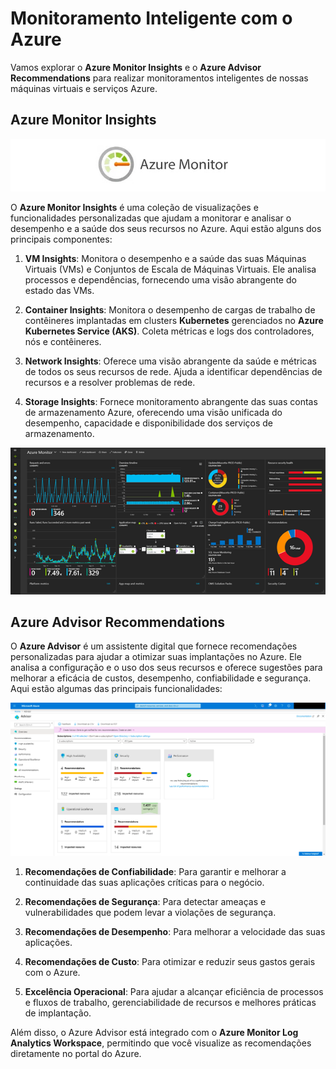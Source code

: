 # Monitoramento Inteligente com o Azure

Vamos explorar o **Azure Monitor Insights** e o **Azure Advisor Recommendations** para realizar monitoramentos inteligentes de nossas máquinas virtuais e serviços Azure.

## Azure Monitor Insights

![azure-monitor](https://github.com/devcaiada/az-900-certification/blob/main/assets/azure-monitor.jpg?raw=true)

O **Azure Monitor Insights** é uma coleção de visualizações e funcionalidades personalizadas que ajudam a monitorar e analisar o desempenho e a saúde dos seus recursos no Azure. Aqui estão alguns dos principais componentes:

1.  **VM Insights**: Monitora o desempenho e a saúde das suas Máquinas Virtuais (VMs) e Conjuntos de Escala de Máquinas Virtuais. Ele analisa processos e dependências, fornecendo uma visão abrangente do estado das VMs.

2.  **Container Insights**: Monitora o desempenho de cargas de trabalho de contêineres implantadas em clusters **Kubernetes** gerenciados no **Azure Kubernetes Service (AKS)**. Coleta métricas e logs dos controladores, nós e contêineres.

3.  **Network Insights**: Oferece uma visão abrangente da saúde e métricas de todos os seus recursos de rede. Ajuda a identificar dependências de recursos e a resolver problemas de rede.

4.  **Storage Insights**: Fornece monitoramento abrangente das suas contas de armazenamento Azure, oferecendo uma visão unificada do desempenho, capacidade e disponibilidade dos serviços de armazenamento.

![monitor-dashboard](https://github.com/devcaiada/az-900-certification/blob/main/assets/azure-monitoring-dashboard.png?raw=true)

## Azure Advisor Recommendations

O **Azure Advisor** é um assistente digital que fornece recomendações personalizadas para ajudar a otimizar suas implantações no Azure. Ele analisa a configuração e o uso dos seus recursos e oferece sugestões para melhorar a eficácia de custos, desempenho, confiabilidade e segurança. Aqui estão algumas das principais funcionalidades:

![azure-advisor](https://github.com/devcaiada/az-900-certification/blob/main/assets/azure-advisor.png?raw=true)

1.  **Recomendações de Confiabilidade**: Para garantir e melhorar a continuidade das suas aplicações críticas para o negócio.

2.  **Recomendações de Segurança**: Para detectar ameaças e vulnerabilidades que podem levar a violações de segurança.

3.  **Recomendações de Desempenho**: Para melhorar a velocidade das suas aplicações.

4.  **Recomendações de Custo**: Para otimizar e reduzir seus gastos gerais com o Azure.

5.  **Excelência Operacional**: Para ajudar a alcançar eficiência de processos e fluxos de trabalho, gerenciabilidade de recursos e melhores práticas de implantação.

Além disso, o Azure Advisor está integrado com o **Azure Monitor Log Analytics Workspace**, permitindo que você visualize as recomendações diretamente no portal do Azure.